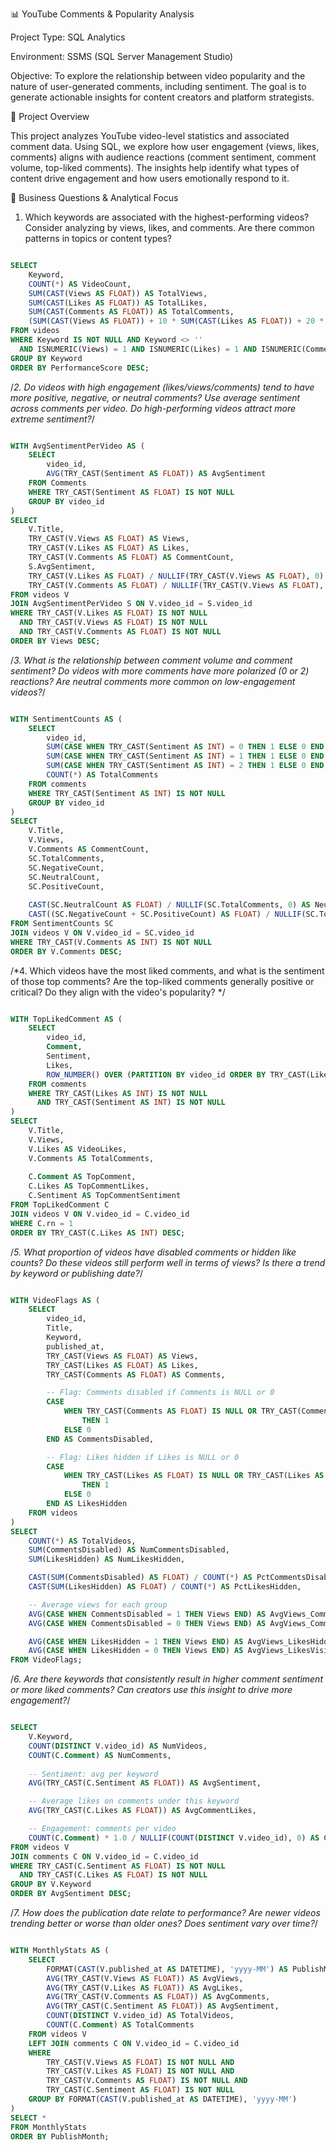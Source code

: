 📊 YouTube Comments & Popularity Analysis

Project Type: SQL Analytics

Environment: SSMS (SQL Server Management Studio)

Objective: To explore the relationship between video popularity and the nature of user-generated comments, including sentiment. The goal is to generate actionable insights for content creators and platform strategists.

🧠 Project Overview

This project analyzes YouTube video-level statistics and associated comment data. Using SQL, we explore how user engagement (views, likes, comments) aligns with audience reactions (comment sentiment, comment volume, top-liked comments). The insights help identify what types of content drive engagement and how users emotionally respond to it.

📌 Business Questions & Analytical Focus

1. Which keywords are associated with the highest-performing videos?
Consider analyzing by views, likes, and comments.
Are there common patterns in topics or content types?

```sql

SELECT 
    Keyword,
    COUNT(*) AS VideoCount,
    SUM(CAST(Views AS FLOAT)) AS TotalViews,
    SUM(CAST(Likes AS FLOAT)) AS TotalLikes,
    SUM(CAST(Comments AS FLOAT)) AS TotalComments,
    (SUM(CAST(Views AS FLOAT)) + 10 * SUM(CAST(Likes AS FLOAT)) + 20 * SUM(CAST(Comments AS FLOAT))) AS PerformanceScore
FROM videos
WHERE Keyword IS NOT NULL AND Keyword <> ''
  AND ISNUMERIC(Views) = 1 AND ISNUMERIC(Likes) = 1 AND ISNUMERIC(Comments) = 1
GROUP BY Keyword
ORDER BY PerformanceScore DESC;

```

/*2. Do videos with high engagement (likes/views/comments) tend to have more positive, negative, or neutral comments?
Use average sentiment across comments per video.
Do high-performing videos attract more extreme sentiment?*/

```sql

WITH AvgSentimentPerVideo AS (
    SELECT 
        video_id,
        AVG(TRY_CAST(Sentiment AS FLOAT)) AS AvgSentiment
    FROM Comments
    WHERE TRY_CAST(Sentiment AS FLOAT) IS NOT NULL
    GROUP BY video_id
)
SELECT 
    V.Title,
    TRY_CAST(V.Views AS FLOAT) AS Views,
    TRY_CAST(V.Likes AS FLOAT) AS Likes,
    TRY_CAST(V.Comments AS FLOAT) AS CommentCount,
    S.AvgSentiment,
    TRY_CAST(V.Likes AS FLOAT) / NULLIF(TRY_CAST(V.Views AS FLOAT), 0) AS LikeToViewRatio,
    TRY_CAST(V.Comments AS FLOAT) / NULLIF(TRY_CAST(V.Views AS FLOAT), 0) AS CommentToViewRatio
FROM videos V
JOIN AvgSentimentPerVideo S ON V.video_id = S.video_id
WHERE TRY_CAST(V.Likes AS FLOAT) IS NOT NULL
  AND TRY_CAST(V.Views AS FLOAT) IS NOT NULL
  AND TRY_CAST(V.Comments AS FLOAT) IS NOT NULL
ORDER BY Views DESC;

```

/*3. What is the relationship between comment volume and comment sentiment?
Do videos with more comments have more polarized (0 or 2) reactions?
Are neutral comments more common on low-engagement videos?*/

```sql

WITH SentimentCounts AS (
    SELECT 
        video_id,
        SUM(CASE WHEN TRY_CAST(Sentiment AS INT) = 0 THEN 1 ELSE 0 END) AS NegativeCount,
        SUM(CASE WHEN TRY_CAST(Sentiment AS INT) = 1 THEN 1 ELSE 0 END) AS NeutralCount,
        SUM(CASE WHEN TRY_CAST(Sentiment AS INT) = 2 THEN 1 ELSE 0 END) AS PositiveCount,
        COUNT(*) AS TotalComments
    FROM comments
    WHERE TRY_CAST(Sentiment AS INT) IS NOT NULL
    GROUP BY video_id
)
SELECT 
    V.Title,
    V.Views,
    V.Comments AS CommentCount,
    SC.TotalComments,
    SC.NegativeCount,
    SC.NeutralCount,
    SC.PositiveCount,
    
    CAST(SC.NeutralCount AS FLOAT) / NULLIF(SC.TotalComments, 0) AS NeutralPct,
    CAST((SC.NegativeCount + SC.PositiveCount) AS FLOAT) / NULLIF(SC.TotalComments, 0) AS PolarizedPct
FROM SentimentCounts SC
JOIN videos V ON V.video_id = SC.video_id
WHERE TRY_CAST(V.Comments AS INT) IS NOT NULL
ORDER BY V.Comments DESC;

```

/*4. Which videos have the most liked comments, and what is the sentiment of those top comments?
Are the top-liked comments generally positive or critical?
Do they align with the video's popularity? */

```sql

WITH TopLikedComment AS (
    SELECT 
        video_id,
        Comment,
        Sentiment,
        Likes,
        ROW_NUMBER() OVER (PARTITION BY video_id ORDER BY TRY_CAST(Likes AS INT) DESC) AS rn
    FROM comments
    WHERE TRY_CAST(Likes AS INT) IS NOT NULL
      AND TRY_CAST(Sentiment AS INT) IS NOT NULL
)
SELECT 
    V.Title,
    V.Views,
    V.Likes AS VideoLikes,
    V.Comments AS TotalComments,
    
    C.Comment AS TopComment,
    C.Likes AS TopCommentLikes,
    C.Sentiment AS TopCommentSentiment
FROM TopLikedComment C
JOIN videos V ON V.video_id = C.video_id
WHERE C.rn = 1
ORDER BY TRY_CAST(C.Likes AS INT) DESC;

```

/*5. What proportion of videos have disabled comments or hidden like counts?
Do these videos still perform well in terms of views?
Is there a trend by keyword or publishing date?*/

```sql

WITH VideoFlags AS (
    SELECT
        video_id,
        Title,
        Keyword,
        published_at,
        TRY_CAST(Views AS FLOAT) AS Views,
        TRY_CAST(Likes AS FLOAT) AS Likes,
        TRY_CAST(Comments AS FLOAT) AS Comments,

        -- Flag: Comments disabled if Comments is NULL or 0
        CASE 
            WHEN TRY_CAST(Comments AS FLOAT) IS NULL OR TRY_CAST(Comments AS FLOAT) = 0 
                THEN 1 
            ELSE 0 
        END AS CommentsDisabled,

        -- Flag: Likes hidden if Likes is NULL or 0
        CASE 
            WHEN TRY_CAST(Likes AS FLOAT) IS NULL OR TRY_CAST(Likes AS FLOAT) = 0 
                THEN 1 
            ELSE 0 
        END AS LikesHidden
    FROM videos
)
SELECT
    COUNT(*) AS TotalVideos,
    SUM(CommentsDisabled) AS NumCommentsDisabled,
    SUM(LikesHidden) AS NumLikesHidden,

    CAST(SUM(CommentsDisabled) AS FLOAT) / COUNT(*) AS PctCommentsDisabled,
    CAST(SUM(LikesHidden) AS FLOAT) / COUNT(*) AS PctLikesHidden,

    -- Average views for each group
    AVG(CASE WHEN CommentsDisabled = 1 THEN Views END) AS AvgViews_CommentsDisabled,
    AVG(CASE WHEN CommentsDisabled = 0 THEN Views END) AS AvgViews_CommentsEnabled,

    AVG(CASE WHEN LikesHidden = 1 THEN Views END) AS AvgViews_LikesHidden,
    AVG(CASE WHEN LikesHidden = 0 THEN Views END) AS AvgViews_LikesVisible
FROM VideoFlags;

```

/*6. Are there keywords that consistently result in higher comment sentiment or more liked comments?
Can creators use this insight to drive more engagement?*/

```sql

SELECT 
    V.Keyword,
    COUNT(DISTINCT V.video_id) AS NumVideos,
    COUNT(C.Comment) AS NumComments,
    
    -- Sentiment: avg per keyword
    AVG(TRY_CAST(C.Sentiment AS FLOAT)) AS AvgSentiment,

    -- Average likes on comments under this keyword
    AVG(TRY_CAST(C.Likes AS FLOAT)) AS AvgCommentLikes,

    -- Engagement: comments per video
    COUNT(C.Comment) * 1.0 / NULLIF(COUNT(DISTINCT V.video_id), 0) AS CommentsPerVideo
FROM videos V
JOIN comments C ON V.video_id = C.video_id
WHERE TRY_CAST(C.Sentiment AS FLOAT) IS NOT NULL
  AND TRY_CAST(C.Likes AS FLOAT) IS NOT NULL
GROUP BY V.Keyword
ORDER BY AvgSentiment DESC;

```

/*7. How does the publication date relate to performance?
Are newer videos trending better or worse than older ones?
Does sentiment vary over time?*/

```sql

WITH MonthlyStats AS (
    SELECT 
        FORMAT(CAST(V.published_at AS DATETIME), 'yyyy-MM') AS PublishMonth,
        AVG(TRY_CAST(V.Views AS FLOAT)) AS AvgViews,
        AVG(TRY_CAST(V.Likes AS FLOAT)) AS AvgLikes,
        AVG(TRY_CAST(V.Comments AS FLOAT)) AS AvgComments,
        AVG(TRY_CAST(C.Sentiment AS FLOAT)) AS AvgSentiment,
        COUNT(DISTINCT V.video_id) AS TotalVideos,
        COUNT(C.Comment) AS TotalComments
    FROM videos V
    LEFT JOIN comments C ON V.video_id = C.video_id
    WHERE 
        TRY_CAST(V.Views AS FLOAT) IS NOT NULL AND
        TRY_CAST(V.Likes AS FLOAT) IS NOT NULL AND
        TRY_CAST(V.Comments AS FLOAT) IS NOT NULL AND
        TRY_CAST(C.Sentiment AS FLOAT) IS NOT NULL
    GROUP BY FORMAT(CAST(V.published_at AS DATETIME), 'yyyy-MM')
)
SELECT *
FROM MonthlyStats
ORDER BY PublishMonth;

```

